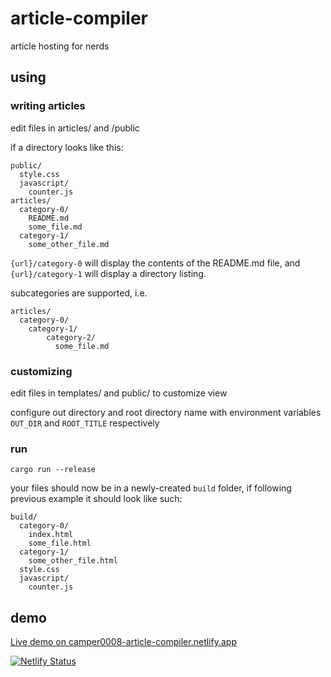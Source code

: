 # article-compiler
article hosting for nerds

## using

### writing articles

edit files in articles/ and /public

if a directory looks like this:

```
public/
  style.css
  javascript/
    counter.js
articles/
  category-0/
    README.md
    some_file.md
  category-1/
    some_other_file.md
```

`{url}/category-0` will display the contents of the README.md file, and `{url}/category-1` will display a directory listing.

subcategories are supported, i.e. 

```
articles/
  category-0/
    category-1/
        category-2/
          some_file.md
```


### customizing

edit files in templates/ and public/ to customize view

configure out directory and root directory name with environment variables `OUT_DIR` and `ROOT_TITLE` respectively

### run

`cargo run --release`

your files should now be in a newly-created `build` folder, if following previous example it should look like such:

```
build/
  category-0/
    index.html
    some_file.html
  category-1/
    some_other_file.html
  style.css
  javascript/
    counter.js
```
## demo

[Live demo on camper0008-article-compiler.netlify.app](https://camper0008-article-compiler.netlify.app/)

[![Netlify Status](https://api.netlify.com/api/v1/badges/b9b03665-e4f8-4d35-8f85-0053c3a20ff3/deploy-status)](https://app.netlify.com/sites/camper0008-article-compiler/deploys)
